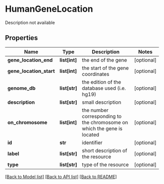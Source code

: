 # HumanGeneLocation

Description not available
## Properties
Name | Type | Description | Notes
------------ | ------------- | ------------- | -------------
**gene_location_end** | **list[int]** | the end of the gene | [optional] 
**gene_location_start** | **list[int]** | the start of the gene coordinates | [optional] 
**genome_db** | **list[str]** | the edition of the database used (i.e. hg19) | [optional] 
**description** | **list[str]** | small description | [optional] 
**on_chromosome** | **list[int]** | the number corresponding to the chromosome on which the gene is located | [optional] 
**id** | **str** | identifier | [optional] 
**label** | **list[str]** | short description of the resource | [optional] 
**type** | **list[str]** | type of the resource | [optional] 

[[Back to Model list]](../README.md#documentation-for-models) [[Back to API list]](../README.md#documentation-for-api-endpoints) [[Back to README]](../README.md)


